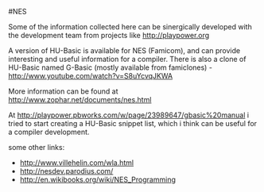 #NES

Some of the information collected here can be sinergically developed with the development team from projects like http://playpower.org

A version of HU-Basic is available for NES (Famicom), and can provide interesting and useful information for a compiler. There is also a clone of HU-Basic named G-Basic (mostly available from famiclones) - http://www.youtube.com/watch?v=S8uYcvqJKWA

More information can be found at http://www.zophar.net/documents/nes.html

At http://playpower.pbworks.com/w/page/23989647/gbasic%20manual i tried to start creating a HU-Basic snippet list, which i think can be useful for a compiler development.

some other links:
* http://www.villehelin.com/wla.html
* http://nesdev.parodius.com/
* http://en.wikibooks.org/wiki/NES_Programming


